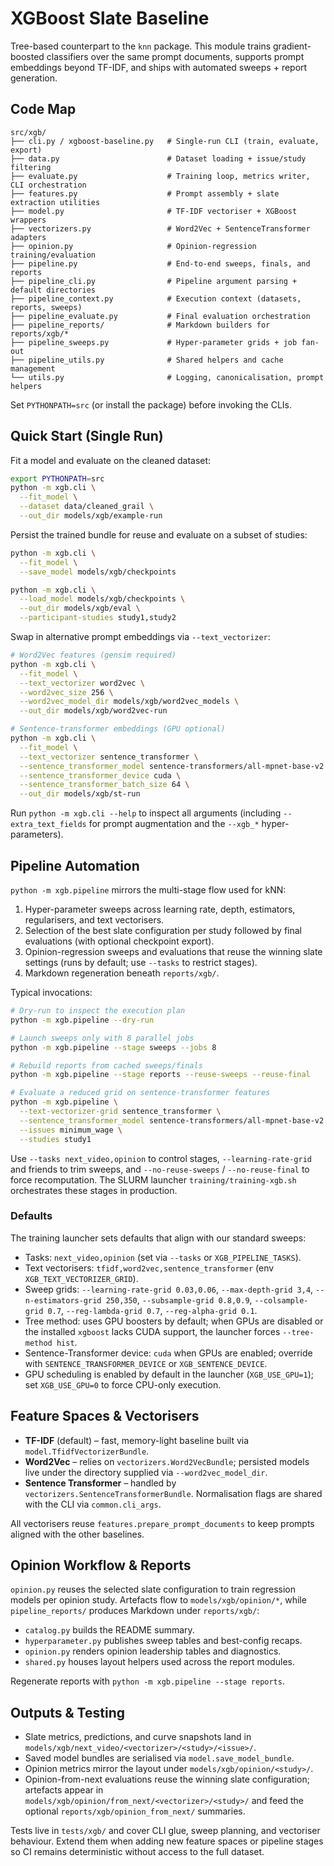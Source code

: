 # XGBoost Slate Baseline

Tree-based counterpart to the `knn` package. This module trains gradient-boosted
classifiers over the same prompt documents, supports prompt embeddings beyond
TF-IDF, and ships with automated sweeps + report generation.

## Code Map

```
src/xgb/
├── cli.py / xgboost-baseline.py   # Single-run CLI (train, evaluate, export)
├── data.py                        # Dataset loading + issue/study filtering
├── evaluate.py                    # Training loop, metrics writer, CLI orchestration
├── features.py                    # Prompt assembly + slate extraction utilities
├── model.py                       # TF-IDF vectoriser + XGBoost wrappers
├── vectorizers.py                 # Word2Vec + SentenceTransformer adapters
├── opinion.py                     # Opinion-regression training/evaluation
├── pipeline.py                    # End-to-end sweeps, finals, and reports
├── pipeline_cli.py                # Pipeline argument parsing + default directories
├── pipeline_context.py            # Execution context (datasets, reports, sweeps)
├── pipeline_evaluate.py           # Final evaluation orchestration
├── pipeline_reports/              # Markdown builders for reports/xgb/*
├── pipeline_sweeps.py             # Hyper-parameter grids + job fan-out
├── pipeline_utils.py              # Shared helpers and cache management
└── utils.py                       # Logging, canonicalisation, prompt helpers
```

Set `PYTHONPATH=src` (or install the package) before invoking the CLIs.

## Quick Start (Single Run)

Fit a model and evaluate on the cleaned dataset:

```bash
export PYTHONPATH=src
python -m xgb.cli \
  --fit_model \
  --dataset data/cleaned_grail \
  --out_dir models/xgb/example-run
```

Persist the trained bundle for reuse and evaluate on a subset of studies:

```bash
python -m xgb.cli \
  --fit_model \
  --save_model models/xgb/checkpoints

python -m xgb.cli \
  --load_model models/xgb/checkpoints \
  --out_dir models/xgb/eval \
  --participant-studies study1,study2
```

Swap in alternative prompt embeddings via `--text_vectorizer`:

```bash
# Word2Vec features (gensim required)
python -m xgb.cli \
  --fit_model \
  --text_vectorizer word2vec \
  --word2vec_size 256 \
  --word2vec_model_dir models/xgb/word2vec_models \
  --out_dir models/xgb/word2vec-run

# Sentence-transformer embeddings (GPU optional)
python -m xgb.cli \
  --fit_model \
  --text_vectorizer sentence_transformer \
  --sentence_transformer_model sentence-transformers/all-mpnet-base-v2 \
  --sentence_transformer_device cuda \
  --sentence_transformer_batch_size 64 \
  --out_dir models/xgb/st-run
```

Run `python -m xgb.cli --help` to inspect all arguments (including `--extra_text_fields`
for prompt augmentation and the `--xgb_*` hyper-parameters).

## Pipeline Automation

`python -m xgb.pipeline` mirrors the multi-stage flow used for kNN:

1. Hyper-parameter sweeps across learning rate, depth, estimators, regularisers,
   and text vectorisers.
2. Selection of the best slate configuration per study followed by final
   evaluations (with optional checkpoint export).
3. Opinion-regression sweeps and evaluations that reuse the winning slate
   settings (runs by default; use `--tasks` to restrict stages).
4. Markdown regeneration beneath `reports/xgb/`.

Typical invocations:

```bash
# Dry-run to inspect the execution plan
python -m xgb.pipeline --dry-run

# Launch sweeps only with 8 parallel jobs
python -m xgb.pipeline --stage sweeps --jobs 8

# Rebuild reports from cached sweeps/finals
python -m xgb.pipeline --stage reports --reuse-sweeps --reuse-final

# Evaluate a reduced grid on sentence-transformer features
python -m xgb.pipeline \
  --text-vectorizer-grid sentence_transformer \
  --sentence_transformer_model sentence-transformers/all-mpnet-base-v2 \
  --issues minimum_wage \
  --studies study1
```

Use `--tasks next_video,opinion` to control stages, `--learning-rate-grid` and
friends to trim sweeps, and `--no-reuse-sweeps` / `--no-reuse-final` to force
recomputation. The SLURM launcher `training/training-xgb.sh` orchestrates these
stages in production.

### Defaults

The training launcher sets defaults that align with our standard sweeps:

- Tasks: `next_video,opinion` (set via `--tasks` or `XGB_PIPELINE_TASKS`).
- Text vectorisers: `tfidf,word2vec,sentence_transformer` (env `XGB_TEXT_VECTORIZER_GRID`).
- Sweep grids: `--learning-rate-grid 0.03,0.06`, `--max-depth-grid 3,4`,
  `--n-estimators-grid 250,350`, `--subsample-grid 0.8,0.9`,
  `--colsample-grid 0.7`, `--reg-lambda-grid 0.7`,
  `--reg-alpha-grid 0.1`.
- Tree method: uses GPU boosters by default; when GPUs are disabled or the
  installed `xgboost` lacks CUDA support, the launcher forces `--tree-method hist`.
- Sentence-Transformer device: `cuda` when GPUs are enabled; override with
  `SENTENCE_TRANSFORMER_DEVICE` or `XGB_SENTENCE_DEVICE`.
- GPU scheduling is enabled by default in the launcher (`XGB_USE_GPU=1`); set
  `XGB_USE_GPU=0` to force CPU-only execution.

## Feature Spaces & Vectorisers

- **TF-IDF** (default) – fast, memory-light baseline built via `model.TfidfVectorizerBundle`.
- **Word2Vec** – relies on `vectorizers.Word2VecBundle`; persisted models live
  under the directory supplied via `--word2vec_model_dir`.
- **Sentence Transformer** – handled by `vectorizers.SentenceTransformerBundle`.
  Normalisation flags are shared with the CLI via `common.cli_args`.

All vectorisers reuse `features.prepare_prompt_documents` to keep prompts aligned
with the other baselines.

## Opinion Workflow & Reports

`opinion.py` reuses the selected slate configuration to train regression models
per opinion study. Artefacts flow to `models/xgb/opinion/*`, while
`pipeline_reports/` produces Markdown under `reports/xgb/`:

- `catalog.py` builds the README summary.
- `hyperparameter.py` publishes sweep tables and best-config recaps.
- `opinion.py` renders opinion leadership tables and diagnostics.
- `shared.py` houses layout helpers used across the report modules.

Regenerate reports with `python -m xgb.pipeline --stage reports`.

## Outputs & Testing

- Slate metrics, predictions, and curve snapshots land in
  `models/xgb/next_video/<vectorizer>/<study>/<issue>/`.
- Saved model bundles are serialised via `model.save_model_bundle`.
- Opinion metrics mirror the layout under `models/xgb/opinion/<study>/`.
- Opinion-from-next evaluations reuse the winning slate configuration; artefacts appear in
  `models/xgb/opinion/from_next/<vectorizer>/<study>/` and feed the optional
  `reports/xgb/opinion_from_next/` summaries.

Tests live in `tests/xgb/` and cover CLI glue, sweep planning, and vectoriser
behaviour. Extend them when adding new feature spaces or pipeline stages so CI
remains deterministic without access to the full dataset.
